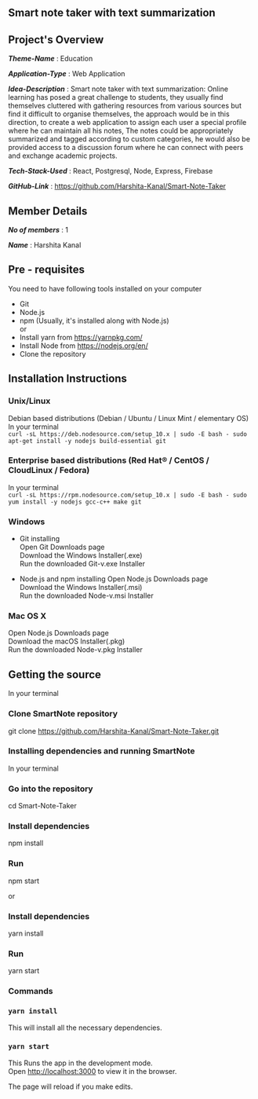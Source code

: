 
## Smart note taker with text summarization
## Project's Overview

_**Theme-Name**_ : Education

_**Application-Type**_ :   Web Application

_**Idea-Description**_ :  Smart note taker with text summarization: Online learning has posed a great challenge to students, they usually find themselves cluttered with gathering resources from various sources but find it difficult to organise themselves, the approach would be in this direction, to create a web application to assign each user a special profile where he can maintain all his notes, The notes could be appropriately summarized and tagged according to custom categories, he would also be provided access to a discussion forum where he can connect with peers and exchange academic projects.

_**Tech-Stack-Used**_ :  React, Postgresql, Node, Express, Firebase

_**GitHub-Link**_ :  https://github.com/Harshita-Kanal/Smart-Note-Taker

## Member Details

_**No of members**_ : 1

_**Name**_ : Harshita Kanal

## Pre - requisites
You need to have following tools installed on your computer

* Git
* Node.js
* npm (Usually, it's installed along with Node.js) <br>
 or
* Install yarn from https://yarnpkg.com/
* Install Node from https://nodejs.org/en/
* Clone the repository

## Installation Instructions

### Unix/Linux 
Debian based distributions (Debian / Ubuntu / Linux Mint / elementary OS) <br>
In your terminal <br>
`curl -sL https://deb.nodesource.com/setup_10.x | sudo -E bash -
sudo apt-get install -y nodejs build-essential git`

### Enterprise based distributions (Red Hat® / CentOS / CloudLinux / Fedora)
In your terminal <br>
`curl -sL https://rpm.nodesource.com/setup_10.x | sudo -E bash -
sudo yum install -y nodejs gcc-c++ make git`

### Windows <br>
* Git installing <br>
Open Git Downloads page <br>
Download the Windows Installer(.exe) <br>
Run the downloaded Git-v.exe Installer <br>

* Node.js and npm installing
Open Node.js Downloads page <br>
Download the Windows Installer(.msi) <br>
Run the downloaded Node-v.msi Installer <br>

### Mac OS X <br>
Open Node.js Downloads page <br>
Download the macOS Installer(.pkg) <br>
Run the downloaded Node-v.pkg Installer <br>

## Getting the source <br> 
In your terminal
### Clone SmartNote repository
git clone https://github.com/Harshita-Kanal/Smart-Note-Taker.git

### Installing dependencies and running SmartNote
In your terminal

### Go into the repository
cd Smart-Note-Taker

### Install dependencies
npm install

### Run 
npm start <br>

or

### Install dependencies
yarn install

### Run 
yarn start <br>


### Commands
### `yarn install`
This will install all the necessary dependencies.
### `yarn start`
This Runs the app in the development mode.<br />
Open [http://localhost:3000](http://localhost:3000) to view it in the browser.

The page will reload if you make edits.<br />

